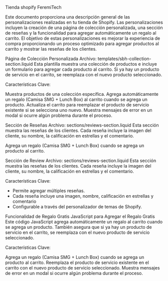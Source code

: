 Tienda shopify FeremiTech

Este documento proporciona una descripción general de las personalizaciones realizadas en tu tienda de Shopify. Las personalizaciones incluyen la creación de una página de colección personalizada, una sección de reseñas y la funcionalidad para agregar automáticamente un regalo al carrito. El objetivo de estas personalizaciones es mejorar la experiencia de compra proporcionando un proceso optimizado para agregar productos al carrito y mostrar las reseñas de los clientes.

Página de Colección Personalizada
Archivo: templates/sbh-collection-section.liquid
Esta plantilla muestra una colección de productos e incluye un formulario para agregar cada producto al carrito. Si ya hay un producto de servicio en el carrito, se reemplaza con el nuevo producto seleccionado.

Características Clave:

Muestra productos de una colección específica.
Agrega automáticamente un regalo (Camisa SMG + Lunch Box) al carrito cuando se agrega un producto.
Actualiza el carrito para reemplazar el producto de servicio existente si se selecciona uno nuevo.
Muestra mensajes de error en un modal si ocurre algún problema durante el proceso.

Sección de Reseñas
Archivo: sections/reviews-section.liquid
Esta sección muestra las reseñas de los clientes. Cada reseña incluye la imagen del cliente, su nombre, la calificación en estrellas y el comentario.

Agrega un regalo (Camisa SMG + Lunch Box) cuando se agrega un producto al carrito.

Sección de Review
Archivo: sections/reviews-section.liquid
Esta sección muestra las reseñas de los clientes. Cada reseña incluye la imagen del cliente, su nombre, la calificación en estrellas y el comentario.

Características Clave:

- Permite agregar múltiples reseñas.
- Cada reseña incluye una imagen, nombre, calificación en estrellas y comentario
- Configurable a través del personalizador de temas de Shopify.

Funcionalidad de Regalo Gratis
JavaScript para Agregar el Regalo Gratis
Este código JavaScript agrega automáticamente un regalo al carrito cuando se agrega un producto. También asegura que si ya hay un producto de servicio en el carrito, se reemplaza con el nuevo producto de servicio seleccionado.

Características Clave:

Agrega un regalo (Camisa SMG + Lunch Box) cuando se agrega un producto al carrito.
Reemplaza el producto de servicio existente en el carrito con el nuevo producto de servicio seleccionado.
Muestra mensajes de error en un modal si ocurre algún problema durante el proceso.

